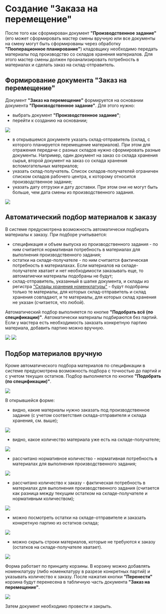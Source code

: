 # Создание "Заказа на перемещение"

После того как сформирован документ **"Производственное задание"** (его может сформировать мастер смены вручную или все документы на смену могут быть сформированы через обработку **"Пооперационное планирование"**) кладовщику необходимо передать материалы под производство со складов хранения материалов. Для этого мастер смены должен проанализировать потребность в материалах и сделать заказ на склад-отправитель. 

## Формирование документа "Заказ на перемещение"

Документ **"Заказ на перемещение"** формируется на основании документа **"Производственное задание"**. Для этого нужно:

- выбрать документ **"Производственное задание"**;
- перейти к созданию на основании;

![](../PalletMoving.assets/image.png)

- в открывшемся документе указать склад-отправитель (склад, с которого планируется перемещение материалов). При этом для отражения передачи с разных складов нужно сформировать разные документы. Например, один документ на заказ со склада хранения сырья, второй документ на заказ со склада хранения вспомогательных материалов; 
- указать склад-получатель. Список складов-получателей ограничен списком складов рабочего центра, к которому относится производственное задание;
- указать дату отгрузки и дату доставки. При этом они не могут быть больше, чем дата смены из производственного задания.

![](../PalletMoving.assets/image-1.png)

## Автоматический подбор материалов к заказу

В системе предусмотрена возможность автоматически подбирать материалы к заказу. При подборе учитывается:

- спецификация и объем выпуска из производственного задания - по ним считается нормативная потребность в материалах для выполнения производственного задания;
- остатки на складе-получателе - по ним считается фактическая потребность в материалахах. Если материалов на складе-получателе хватает и нет необходимости заказывать еще, то автоматиечки материалы подобраны не будут;
- склад-отправитель, указанный в шапке документа, и склады из регистра ["Склады хранения номенклатуры"](../../../../CommonInformation/KindOfNomenclature.md) - будут подобраны только те материалы, для которых склад-отправитель и склад хранения совпадают, и те материалы, для которых склад хранения не указан (считается, что любой).

Автоматический подбор выполняется по кнопке **"Подобрать всё (по спецификации)"**. Автоматически материалы подбираются без партий. Если у мастера есть необходимость заказать конкретную партию материала, добавить партию можно вручную. 

![](../PalletMoving.assets/image-2.png)
![](../PalletMoving.assets/image-3.png)

## Подбор материалов вручную

Кроме автоматического подбора материалов по спецификации в системе предусмотрена возможность подбора с точностью до партий и с учетом текущих остатков. Подбор выполняется по кнопке **"Подобрать (по спецификации)"**.

![](../PalletMoving.assets/image-4.png)

В открывшейся форме:

- видно, какие материалы нужно заказать под производственное задание (с учетом соответствия склада-отправителя и склада хранения, см. выше);

![](../PalletMoving.assets/image-5.png)

- видно, какое количество материала уже есть на складе-получателе;

![](../PalletMoving.assets/image-6.png)

- рассчитано нормативное количество - нормативная потребность в материалах для выполнения производственного задания;

![](../PalletMoving.assets/image-7.png)

- рассчитано количество к заказу - фактическая потребность в материалах для выполнения производственного задания (считается как разница между текущим остатком на складе-получателе и нормативным количеством);

![](../PalletMoving.assets/image-8.png)

- можно посмотреть остатки на складе-отправителе и заказать конкретную партию из остатков склада;

![](../PalletMoving.assets/image-9.png)

- можно скрыть строки материалов, которые не требуются к заказу (остатков на складе-получателе хватает).

![](../PalletMoving.assets/image-10.png)

Форма работает по принципу корзины. В корзину можно добавлять номенклатуру (либо номенклатуру в разрезе конкретных партий) и указывать количество к заказу. После нажатия кнопки **"Перенести"** корзина будут перенесена в табличную часть документа **"Заказ на перемещение"**.

![](../PalletMoving.assets/11.gif)

Затем документ необходимо провести и закрыть.